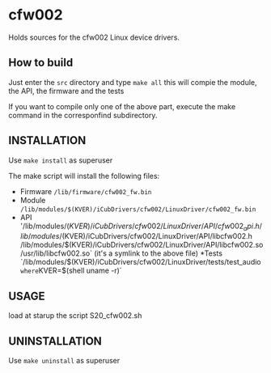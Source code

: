 # cfw002
Holds sources for the cfw002 Linux device drivers.

## How to build
Just enter the `src` directory and type
`make all`
this will compie the module, the API, the firmware and the tests

If you want to compile only one of the above part, execute the make command in the corresponfind subdirectory.

## INSTALLATION
Use
`make install`
as superuser

The make script will install the following files:
* Firmware
`/lib/firmware/cfw002_fw.bin`
* Module
`/lib/modules/$(KVER)/iCubDrivers/cfw002/LinuxDriver/cfw002_fw.bin`
* API
'/lib/modules/$(KVER)/iCubDrivers/cfw002/LinuxDriver/API/cfw002_api.h
/lib/modules/$(KVER)/iCubDrivers/cfw002/LinuxDriver/API/libcfw002.h
/lib/modules/$(KVER)/iCubDrivers/cfw002/LinuxDriver/API/libcfw002.so
/usr/lib/libcfw002.so` (it's a symlink to the above file)
*Tests
`/lib/modules/$(KVER)/iCubDrivers/cfw002/LinuxDriver/tests/test_audio`
where
`KVER=$(shell uname -r)`
	
## USAGE
load at starup the script S20_cfw002.sh

## UNINSTALLATION
Use
`make uninstall`
as superuser
